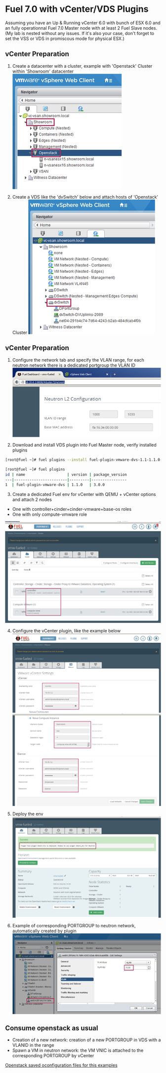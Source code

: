 # Fuel 7.0 with vCenter/VDS Plugins 

Assuming you have an Up & Running vCenter 6.0 with bunch of ESX 6.0 and an fully operationnal Fuel 7.0 Master node with at least 2 Fuel Slave nodes. (My lab is nested without any issues. If it's also your case, don't forget to set the VSS or VDS in promiscous mode for physical ESX.)

## vCenter Preparation

1. Create a datacenter with a cluster, example with 'Openstack' Cluster within 'Showroom' datacenter
![](docs/vcenter-cluster-openstack.png)

2. Create a VDS like the 'dvSwitch' below and attach hosts of 'Openstack' Cluster
![](docs/vcenter-dvswitch.png)

## vCenter Preparation

1. Configure the network tab and specify the VLAN range, for each neutron network there is a dedicated portgroup the VLAN ID
![](docs/fuel-network-settings.png)

2. Download and install VDS plugin into Fuel Master node, verify installed plugins
```bash
[root@fuel ~]# fuel plugins --install fuel-plugin-vmware-dvs-1.1-1.1.0-1.noarch.rpm
```
```bash
[root@fuel ~]# fuel plugins
id | name                   | version | package_version
---|------------------------|---------|----------------
1  | fuel-plugin-vmware-dvs | 1.1.0   | 3.0.0
```

3. Create a dedicated Fuel env for vCenter with QEMU + vCenter options and attach 2 nodes
  * One with controller+cinder+cinder-vmware+base-os roles
  * One with only compute-vmware role
   
![](docs/fuel-nodes.png)

4. Configure the vCenter plugin, like the example below
![](docs/fuel-vcenter-conf-plugin.png)
![](docs/fuel-vcenter-conf-plugin-nova-glance.png)

5. Deploy the env
![](docs/fuel-deployment.png)

6. Example of corresponding PORTGROUP to neutron network, automatically created by plugin
![](docs/vcenter-new-portgroup.png)

## Consume openstack as usual
  * Creation of a new network: creation of a new PORTGROUP in VDS with a VLANID in the range
  * Spawn a VM in neutron network: the VM VNIC is attached to the corresponding PORTGROUP by vCenter

[Openstack saved oconfiguration files for this examples](scripts/vmw-fuel-dvs.tgz)

